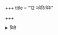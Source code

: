 +++
title = "12 जपेदित्येके"

+++

<details><summary>थिते</summary>

12. According to some (ritualists) one should simply mutter (the verse idaṁ viṣnur vicakrame... and need not offer the libation).
</details>
